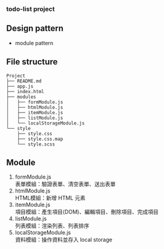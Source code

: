 ### todo-list project

## Design pattern
- module pattern

## File structure
```
Project
├── README.md
├── app.js
├── index.html
├── modules
│   ├── formModule.js 
│   ├── htmlModule.js
│   ├── itemModule.js
│   ├── listModule.js
│   └── localStorageModule.js
└── style
    ├── style.css
    ├── style.css.map
    └── style.scss 
```
## Module 
1. formModule.js  
    表單模組：驗證表單、清空表單、送出表單  
2. htmlModule.js  
    HTML模組：新增 HTML 元素  
3. itemModule.js  
    項目模組：產生項目(DOM)、編輯項目、刪除項目、完成項目  
4. listModule.js  
    列表模組：渲染列表、列表排序
5. localStorageModule.js  
    資料模組：操作資料並存入 local storage 
